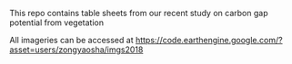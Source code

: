 This repo contains table sheets from our recent study on carbon gap potential from vegetation

All imageries can be accessed at
https://code.earthengine.google.com/?asset=users/zongyaosha/imgs2018
